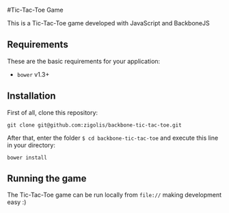 #Tic-Tac-Toe Game

This is a Tic-Tac-Toe game developed with JavaScript and BackboneJS

## Requirements

These are the basic requirements for your application:

* ```bower```  v1.3+

## Installation

First of all, clone this repository:

	git clone git@github.com:zigolis/backbone-tic-tac-toe.git

After that, enter the folder ```$ cd backbone-tic-tac-toe``` and execute this line in your directory:

    bower install
    
## Running the game

The Tic-Tac-Toe game can be run locally from `file://` making development easy :)